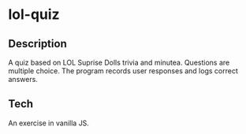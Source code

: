 # lol-quiz

## Description
A quiz based on LOL Suprise Dolls trivia and minutea. Questions are multiple choice. The program records user responses and logs correct answers.

## Tech
An exercise in vanilla JS.

